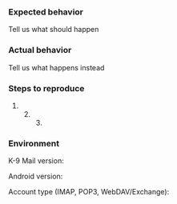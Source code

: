 ### Expected behavior

Tell us what should happen

### Actual behavior

Tell us what happens instead

### Steps to reproduce

1. 2. 3.

### Environment

K-9 Mail version:

Android version:

Account type (IMAP, POP3, WebDAV/Exchange):